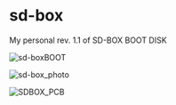 # sd-box
My personal rev. 1.1 of SD-BOX BOOT DISK

![sd-boxBOOT](https://github.com/amigamess/sd-box/assets/82521152/e959c547-e4d3-42ec-95b1-c2a70b8d77f4)

![sd-box_photo](https://github.com/amigamess/sd-box/assets/82521152/9e945d64-b3b1-4b9b-bbd7-19c902172632)

![SDBOX_PCB](https://github.com/amigamess/sd-box/assets/82521152/45941dd8-19bd-4c2c-ab43-da728da257b3)
